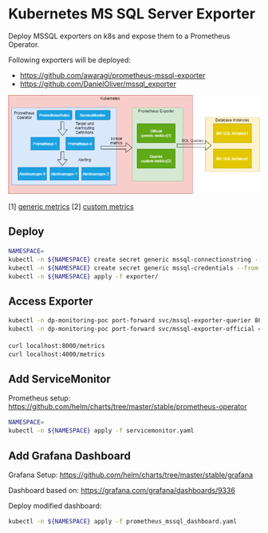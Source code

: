 # Kubernetes MS SQL Server Exporter

Deploy MSSQL exporters on k8s and expose them to a Prometheus Operator.

Following exporters will be deployed:

- <https://github.com/awaragi/prometheus-mssql-exporter>
- <https://github.com/DanielOliver/mssql_exporter>

![setup](setup.png)

[1] [generic metrics](https://github.com/mabegglen/kubernetes-mssql-exporter/blob/master/exporter/configmap_querier.yaml#L7)
[2] [custom metrics](https://github.com/awaragi/prometheus-mssql-exporter/blob/master/metrics.js)

## Deploy

```bash
NAMESPACE=
kubectl -n ${NAMESPACE} create secret generic mssql-connectionstring --from-literal=ConnectionString='Server=tcp:mssqlserver,1433;Persist Security Info=False;Initial Catalog=master; User ID=USER;Password=PW;'
kubectl -n ${NAMESPACE} create secret generic mssql-credentials --from-literal=username='USER' --from-literal=password='PW' --from-literal=server='SERVER' --from-literal=port='PORT'
kubectl -n ${NAMESPACE} apply -f exporter/
```

## Access Exporter

```bash
kubectl -n dp-monitoring-poc port-forward svc/mssql-exporter-querier 8000
kubectl -n dp-monitoring-poc port-forward svc/mssql-exporter-official 4000

curl localhost:8000/metrics
curl localhost:4000/metrics
```

## Add ServiceMonitor

Prometheus setup: <https://github.com/helm/charts/tree/master/stable/prometheus-operator>

```bash
NAMESPACE=
kubectl -n ${NAMESPACE} apply -f servicemonitor.yaml
```

## Add Grafana Dashboard

Grafana Setup: <https://github.com/helm/charts/tree/master/stable/grafana>

Dashboard based on:
<https://grafana.com/grafana/dashboards/9336>

Deploy modified dashboard:

```bash
kubectl -n ${NAMESPACE} apply -f prometheus_mssql_dashboard.yaml
```
